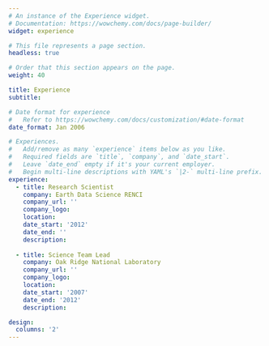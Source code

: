 ```yaml
---
# An instance of the Experience widget.
# Documentation: https://wowchemy.com/docs/page-builder/
widget: experience

# This file represents a page section.
headless: true

# Order that this section appears on the page.
weight: 40

title: Experience
subtitle:

# Date format for experience
#   Refer to https://wowchemy.com/docs/customization/#date-format
date_format: Jan 2006

# Experiences.
#   Add/remove as many `experience` items below as you like.
#   Required fields are `title`, `company`, and `date_start`.
#   Leave `date_end` empty if it's your current employer.
#   Begin multi-line descriptions with YAML's `|2-` multi-line prefix.
experience:
  - title: Research Scientist
    company: Earth Data Science RENCI
    company_url: ''
    company_logo: 
    location: 
    date_start: '2012'
    date_end: ''
    description: 
        
  - title: Science Team Lead
    company: Oak Ridge National Laboratory
    company_url: ''
    company_logo: 
    location: 
    date_start: '2007'
    date_end: '2012'
    description: 

design:
  columns: '2'
---
```

